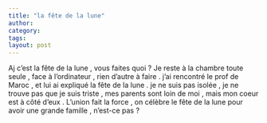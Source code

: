 ```yaml
---
title: "la fête de la lune"
author:
category: 
tags: 
layout: post
---
```

Aj c’est la fête de la lune , vous faites quoi ?
Je reste à la chambre toute seule , face à l’ordinateur , rien d’autre à faire . j’ai rencontré le prof de Maroc , et lui ai expliqué la fête de la lune . je ne suis pas isolée , je ne trouve pas que je suis triste , mes parents sont loin de moi , mais mon coeur est à côté d’eux .
L’union fait la force , on célèbre le fête de la lune pour avoir une grande famille , n’est-ce pas ?

